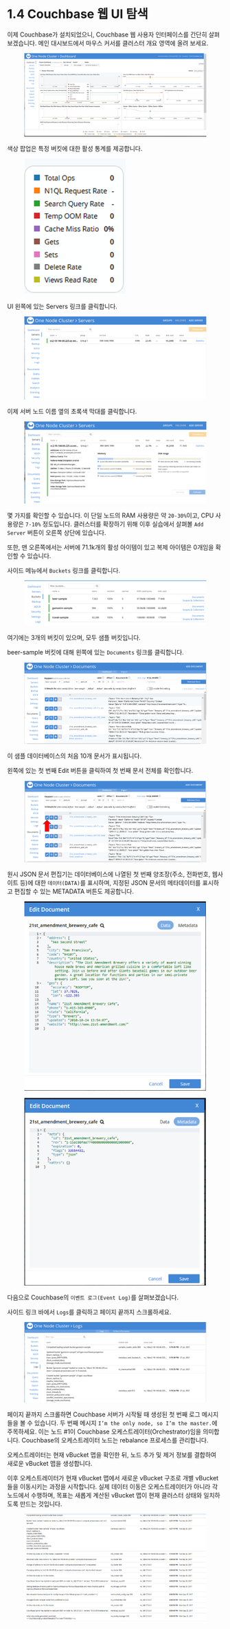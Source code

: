 # 1.4 Couchbase 웹 UI 탐색

이제 Couchbase가 설치되었으니, Couchbase 웹 사용자 인터페이스를 간단히 살펴 보겠습니다. 메인 대시보드에서 마우스 커서를 클러스터 개요 영역에 올려 보세요.

<figure><img src=".gitbook/assets/image.png" alt=""><figcaption></figcaption></figure>

색상 팝업은 특정 버킷에 대한 활성 통계를 제공합니다.

<figure><img src=".gitbook/assets/image (1).png" alt=""><figcaption></figcaption></figure>

UI 왼쪽에 있는 Servers 링크를 클릭합니다.

<figure><img src=".gitbook/assets/image (2).png" alt=""><figcaption></figcaption></figure>

이제 서버 노드 이름 옆의 초록색 막대를 클릭합니다.

<figure><img src=".gitbook/assets/image (3).png" alt=""><figcaption></figcaption></figure>



몇 가지를 확인할 수 있습니다. 이 단일 노드의 RAM 사용량은 약 `20-30%`이고, CPU 사용량은 `7-10%` 정도입니다. 클러스터를 확장하기 위해 이후 실습에서 살펴볼 `Add Server` 버튼이 오른쪽 상단에 있습니다.

또한, 맨 오른쪽에서는 서버에 71.1k개의 활성 아이템이 있고 복제 아이템은 0개임을 확인할 수 있습니다.



사이드 메뉴에서 `Buckets` 링크를 클릭합니다.

<figure><img src=".gitbook/assets/image (4).png" alt=""><figcaption></figcaption></figure>



여기에는 3개의 버킷이 있으며, 모두 샘플 버킷입니다.

beer-sample 버킷에 대해 왼쪽에 있는 `Documents` 링크를 클릭합니다.

<figure><img src=".gitbook/assets/image (5).png" alt=""><figcaption></figcaption></figure>



이 샘플 데이터베이스의 처음 10개 문서가 표시됩니다.

왼쪽에 있는 첫 번째 Edit 버튼을 클릭하여 첫 번째 문서 전체를 확인합니다.

<figure><img src=".gitbook/assets/image (6).png" alt=""><figcaption></figcaption></figure>



원시 JSON 문서 편집기는 데이터베이스에 나열된 첫 번째 양조장(주소, 전화번호, 웹사이트 등)에 대한 `데이터(DATA)`를 표시하며, 지정된 JSON 문서의 메타데이터를 표시하고 편집할 수 있는 METADATA 버튼도 제공합니다.

<figure><img src=".gitbook/assets/image (7).png" alt=""><figcaption></figcaption></figure>

<figure><img src=".gitbook/assets/image (8).png" alt=""><figcaption></figcaption></figure>



다음으로 Couchbase의 `이벤트 로그(Event Log)`를 살펴보겠습니다.

사이드 링크 바에서 `Logs`를 클릭하고 페이지 끝까지 스크롤하세요.

<figure><img src=".gitbook/assets/image (9).png" alt=""><figcaption></figcaption></figure>



페이지 끝까지 스크롤하면 Couchbase 서버가 시작될 때 생성된 첫 번째 로그 메시지들을 볼 수 있습니다. 두 번째 메시지 `I’m the only node, so I’m the master.`에 주목하세요. 이는 노드 #1이 Couchbase 오케스트레이터(Orchestrator)임을 의미합니다. Couchbase의 오케스트레이터 노드는 rebalance 프로세스를 관리합니다.

오케스트레이터는 현재 vBucket 맵을 확인한 뒤, 노드 추가 및 제거 정보를 결합하여 새로운 vBucket 맵을 생성합니다.

이후 오케스트레이터가 현재 vBucket 맵에서 새로운 vBucket 구조로 개별 vBucket들을 이동시키는 과정을 시작합니다. 실제 데이터 이동은 오케스트레이터가 아니라 각 노드에서 수행하며, 목표는 새롭게 계산된 vBucket 맵이 현재 클러스터 상태와 일치하도록 만드는 것입니다.

<figure><img src=".gitbook/assets/image (10).png" alt=""><figcaption></figcaption></figure>
